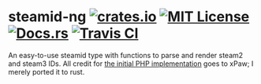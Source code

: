 # steamid-ng [![crates.io](https://img.shields.io/crates/v/steamid-ng.svg)](https://crates.io/crates/steamid-ng) [![MIT License](https://img.shields.io/crates/l/steamid-ng.svg)](https://github.com/Majora320/steamid-ng/blob/master/LICENSE) [![Docs.rs](https://docs.rs/steamid-ng/badge.svg)](https://docs.rs/steamid-ng) [![Travis CI](https://travis-ci.org/Majora320/steamid-ng.svg?branch=master)](https://travis-ci.org/Majora320/steamid-ng)
An easy-to-use steamid type with functions to parse and render steam2 and steam3 IDs. 
All credit for [the initial PHP implementation](https://github.com/xPaw/SteamID.php) goes to xPaw; I merely ported it to rust.
